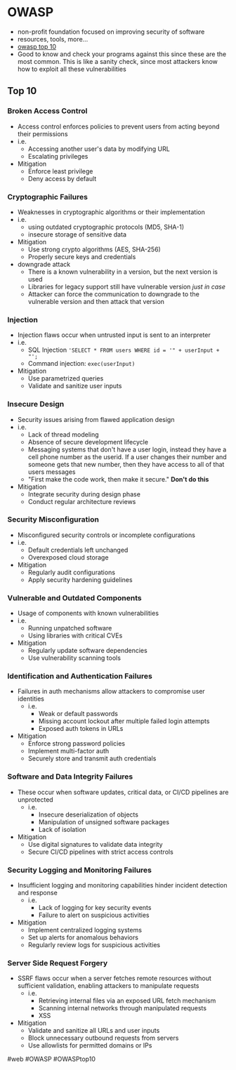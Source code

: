 # OWASP 
- non-profit foundation focused on improving security of software
- resources, tools, more...
- [owasp top 10](https://owasp.org/www-project-top-ten/)
- Good to know and check your programs against this since these are the most common. This is like a sanity check, since most attackers know how to exploit all these vulnerabilities
## Top 10
### Broken Access Control
- Access control enforces policies to prevent users from acting beyond their permissions
- i.e.
	- Accessing another user's data by modifying URL
	- Escalating privileges
- Mitigation
	- Enforce least privilege
	- Deny access by default
### Cryptographic Failures
- Weaknesses in cryptographic algorithms or their implementation
- i.e.
	- using outdated cryptographic protocols (MD5, SHA-1)
	- insecure storage of sensitive data
- Mitigation
	- Use strong crypto algorithms (AES, SHA-256)
	- Properly secure keys and credentials
- downgrade attack
	- There is a known vulnerability in a version, but the next version is used
	- Libraries for legacy support still have vulnerable version *just in case*
	- Attacker can force the communication to downgrade to the vulnerable version and then attack that version
### Injection
- Injection flaws occur when untrusted input is sent to an interpreter
- i.e.
	- SQL Injection `'SELECT * FROM users WHERE id = '" + userInput + "';`
	- Command injection: `exec(userInput)`
- Mitigation
	- Use parametrized queries
	- Validate and sanitize user inputs
### Insecure Design
- Security issues arising from flawed application design
- i.e.
	- Lack of thread modeling
	- Absence of secure development lifecycle
	- Messaging systems that don't have a user login, instead they have a cell phone number as the userid. If a user changes their number and someone gets that new number, then they have access to all of that users messages
	- "First make the code work, then make it secure." **Don't do this**
- Mitigation
	- Integrate security during design phase
	- Conduct regular architecture reviews
### Security Misconfiguration
- Misconfigured security controls or incomplete configurations
- i.e.
	- Default credentials left unchanged
	- Overexposed cloud storage
- Mitigation
	- Regularly audit configurations
	- Apply security hardening guidelines
### Vulnerable and Outdated Components
- Usage of components with known vulnerabilities
- i.e.
	- Running unpatched software
	- Using libraries with critical CVEs
- Mitigation
	- Regularly update software dependencies
	- Use vulnerability scanning tools
### Identification and Authentication Failures
- Failures in auth mechanisms allow attackers to compromise user identities
	- i.e.
		- Weak or default passwords
		- Missing account lockout after multiple failed login attempts
		- Exposed auth tokens in URLs
- Mitigation
	- Enforce strong password policies
	- Implement multi-factor auth
	- Securely store and transmit auth credentials
### Software and Data Integrity Failures
- These occur when software updates, critical data, or CI/CD pipelines are unprotected
	- i.e.
		- Insecure deserialization of objects
		- Manipulation of unsigned software packages
		- Lack of isolation
- Mitigation
	- Use digital signatures to validate data integrity
	- Secure CI/CD pipelines with strict access controls
### Security Logging and Monitoring Failures
- Insufficient logging and monitoring capabilities hinder incident detection and response
	- i.e.
		- Lack of logging for key security events
		- Failure to alert on suspicious activities
- Mitigation
	- Implement centralized logging systems
	- Set up alerts for anomalous behaviors
	- Regularly review logs for suspicious activities
### Server Side Request Forgery
- SSRF flaws occur when a server fetches remote resources without sufficient validation, enabling attackers to manipulate requests
	- i.e.
		- Retrieving internal files via an exposed URL fetch mechanism
		- Scanning internal networks through manipulated requests
		- XSS
- Mitigation
	- Validate and sanitize all URLs and user inputs
	- Block unnecessary outbound requests from servers
	- Use allowlists for permitted domains or IPs

#web #OWASP #OWASPtop10
